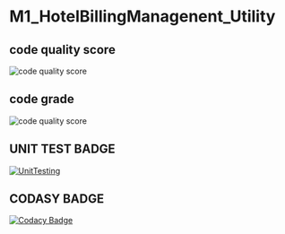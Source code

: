 # M1_HotelBillingManagenent_Utility

## code quality score
![code quality score](https://api.codiga.io/project/31273/score/svg)

## code grade
![code quality score](https://api.codiga.io/project/31273/status/svg)

## UNIT TEST BADGE
[![UnitTesting](https://github.com/Jeevakathir005/M1_HotelBillingManagement_Utility/actions/workflows/unit_test.yml/badge.svg)](https://github.com/Jeevakathir005/M1_HotelBillingManagement_Utility/actions/workflows/unit_test.yml)

## CODASY BADGE
[![Codacy Badge](https://app.codacy.com/project/badge/Grade/143d55809b39456eaa31aef35222eb00)](https://www.codacy.com/gh/Jeevakathir005/M1_HotelBillingManagement_Utility/dashboard?utm_source=github.com&amp;utm_medium=referral&amp;utm_content=Jeevakathir005/M1_HotelBillingManagement_Utility&amp;utm_campaign=Badge_Grade)
